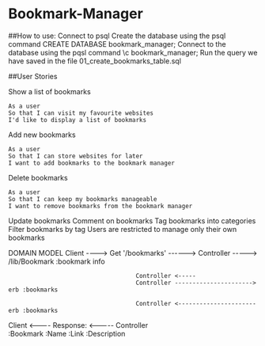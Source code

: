 # Bookmark-Manager
##How to use:
Connect to psql
Create the database using the psql command CREATE DATABASE bookmark_manager;
Connect to the database using the pqsl command \c bookmark_manager;
Run the query we have saved in the file 01_create_bookmarks_table.sql

##User Stories

Show a list of bookmarks
```
As a user
So that I can visit my favourite websites
I'd like to display a list of bookmarks
```

Add new bookmarks
```
As a user
So that I can store websites for later
I want to add bookmarks to the bookmark manager
```

Delete bookmarks
```
As a user
So that I can keep my bookmarks manageable
I want to remove bookmarks from the bookmark manager
```

Update bookmarks
Comment on bookmarks
Tag bookmarks into categories
Filter bookmarks by tag
Users are restricted to manage only their own bookmarks

DOMAIN MODEL
Client ----> Get '/bookmarks' ------>   Controller -----> /lib/Bookmark
                                                :bookmark info

                                        Controller <----- 
                                        Controller ----------------------> erb :bookmarks

                                        Controller <---------------------- erb :bookmarks
Client <---- Response: <-----            Controller     
            :Bookmark
            :Name
            :Link
            :Description        